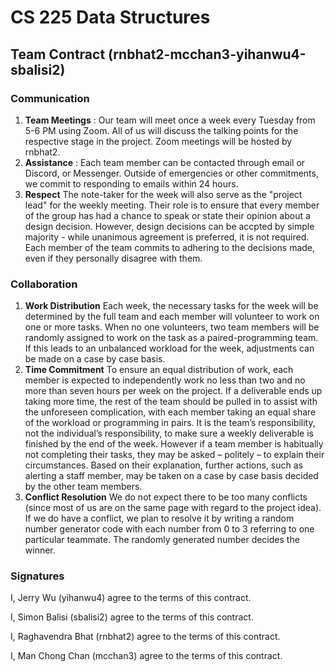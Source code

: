 # CS 225 Data Structures
## Team Contract (rnbhat2-mcchan3-yihanwu4-sbalisi2)

### Communication



1. **Team Meetings** : Our team will meet once a week every Tuesday from 5-6 PM using Zoom. All of us will discuss the talking points for the respective stage in the project. Zoom meetings will be hosted by rnbhat2.
2. **Assistance** : Each team member can be contacted through email or Discord, or Messenger. Outside of emergencies or other commitments, we commit to responding to emails within 24 hours. 
3. **Respect** The note-taker for the week will also serve as the "project lead" for the weekly meeting.
   Their role is to ensure that every member of the group has had a chance to speak or state their opinion
   about a design decision. However, design decisions can be accpted by simple majority - while unanimous 
   agreement is preferred, it is not required. Each member of the team commits to adhering to the decisions 
   made, even if they personally disagree with them.

### Collaboration
1. **Work Distribution** Each week, the necessary tasks for the week will be determined by the full team and each member will volunteer to work on one or more tasks. When no one volunteers, two team members will be randomly assigned to work on the task as a paired-programming team. If this leads to an unbalanced workload for the week, adjustments can be made on a case by case basis. 
2. **Time Commitment** To ensure an equal distribution of work, each member is expected to independently work no less than two and no more than seven hours per week on the project. If a deliverable ends up taking more time, the rest of the team should be pulled in to assist with the unforeseen complication, with each member taking an equal share of the workload or programming in pairs. It is the team’s responsibility, not the individual’s responsibility, to make sure a weekly deliverable is finished by the end of the week. 
However if a team member is habitually not completing their tasks, they may be asked – politely – to explain their circumstances. Based on their explanation, further actions, such as alerting a staff member, may be taken on a case by case basis decided by the other team members. 
3. **Conflict Resolution** We do not expect there to be too many conflicts (since most of us are on the same page with regard to the project idea). If we do have a conflict, we plan to resolve it by writing a random number generator code with each number from 0 to 3 referring to one particular teammate. The randomly generated number decides the winner. 

### Signatures
I, Jerry Wu (yihanwu4) agree to the terms of this contract.

I, Simon Balisi (sbalisi2) agree to the terms of this contract.

I, Raghavendra Bhat (rnbhat2) agree to the terms of this contract.

I, Man Chong Chan (mcchan3) agree to the terms of this contract.